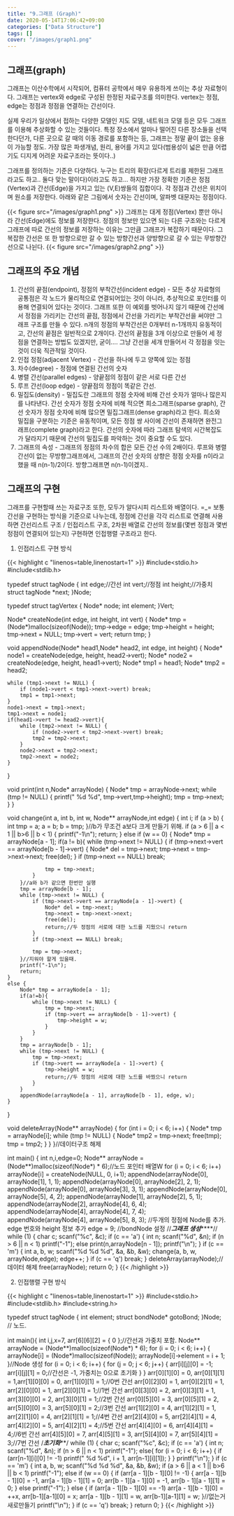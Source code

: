 ```yaml
---
title: "9.그래프 (Graph)"
date: 2020-05-14T17:06:42+09:00
categories: ["Data Structure"]
tags: []
cover: "/images/graph1.png"
---
```


## 그래프(graph)
그래프는 이산수학에서 시작되어, 컴퓨터 공학에서 매우 유용하게 쓰이는 추상 자료형이다. 그래프는 vertex와 edge로 구성된 한정된 자료구조를 의미한다. vertex는 정점, edge는 정점과 정점을 연결하는 간선이다.

실제 우리가 일상에서 접하는 다양한 모델인 지도 모델, 네트워크 모델 등은 모두 그래프를 이용해 추상화할 수 있는 것들이다. 특정 장소에서 얼마나 떨어진 다른 장소들을 선택한다던가, 다른 곳으로 갈 때의 이동 경로를 포함하는 등, 그래프는 정말 끝이 없는 응용이 가능할 정도. 가장 많은 파생개념, 원리, 용어를 가지고 있다(범용성이 넓은 만큼 어렵기도 디지게 어려운 자료구조라는 뜻이다..)

그래프를 정의하는 기준은 다양하다. 누구는 트리의 확장(다르게 트리를 제한된 그래프라고도 하고.. 둘다 맞는 말이다)이라고도 하고... 하지만 가장 정확한 기준은 정점(Vertex)과 간선(Edge)을 가지고 있는 (V,E)쌍들의 집합이다. 각 정점과 간선은 위치이며 원소를 저장한다. 아래와 같은 그림에서 숫자는 간선이며, 알파벳 대문자는 정점이다.

{{< figure src="/images/graph1.png" >}}
그래프는 대게 정점(Vertex) 뿐만 아니라 간선(Edge)에도 정보를 저장한다. 정점의 정보만 있으면 되는 다른 구조와는 다르게 그래프에 따로 간선의 정보를 저장하는 이유는 그만큼 그래프가 복잡하기 때문이다. 그 복잡한 간선은 또 한 방향으로만 갈 수 있는 방향간선과 양방향으로 갈 수 있는 무방향간선으로 나뉜다.
{{< figure src="/images/graph2.png" >}}

## 그래프의 주요 개념
1. 간선의 끝점(endpoint), 정점의 부착간선(incident edge) - 모든 추상 자료형의 공통점은 각 노드가 물리적으로 연결되어있는 것이 아니라, 추상적으로 포인터를 이용해 연결되어 있다는 것이다. 그래프 또한 이 예외를 벗어나지 않기 때문에 간선에서 정점을 가리키는 간선의 끝점, 정점에서 간선을 가리키는 부착간선을 써야만 그래프 구조를 만들 수 있다. n개의 정점의 부착간선은 0개부터 n-1개까지 유동적이고, 간선의 끝점은 일반적으로 2개이다. 간선의 끝점을 3개 이상으로 만들어 세 정점을 연결하는 방법도 있겠지만, 굳이.... 그냥 간선을 세개 만들어서 각 정점을 잇는 것이 더욱 직관적일 것이다.
2. 인접 정점(adjacent Vertex) - 간선을 하나에 두고 양쪽에 있는 정점
3. 차수(degree) - 정점에 연결된 간선의 숫자
4. 병렬 간선(parallel edges) - 양끝점의 정점이 같은 서로 다른 간선
5. 루프 간선(loop edge) - 양끝점의 정점이 똑같은 간선.
6. 밀집도(density) - 밀집도란 그래프의 정점 숫자에 비해 간선 숫자가 얼마나 많은지를 나타낸다. 간선 숫자가 정점 숫자에 비해 적으면 희소그래프(sparse graph), 간선 숫자가 정점 숫자에 비해 많으면 밀집그래프(dense graph)라고 한다. 희소와 밀집을 구분하는 기준은 유동적이며, 모든 정점 쌍 사이에 간선이 존재하면 완전그래프(complete graph)라고 한다. 간선의 숫자에 따라 그래프 탐색의 시간복잡도가 달라지기 때문에 간선의 밀집도를 파악하는 것이 중요할 수도 있다.
7. 그래프의 속성 - 그래프의 정점의 차수의 합은 모든 간선 수의 2배이다. 루프와 병렬 간선이 없는 무방향그래프에서, 그래프의 간선 숫자의 상향은 정점 숫자를 n이라고 했을 때 n(n-1)/2이다. 방향그래프면 n(n-1)이겠지..
​
## 그래프의 구현
그래프를 구현할때 쓰는 자료구조 또한, 모두가 알다시피 리스트와 배열이다. =_= 보통 간선을 구현하는 방식을 기준으로 나누는데, 정점에 간선을 각각 리스트로 연결해 사용하면 간선리스트 구조 / 인접리스트 구조, 2차원 배열로 간선의 정보를(몇번 정점과 몇번 정점이 연결되어 있는지) 구현하면 인접행렬 구조라고 한다.
​
1. 인접리스트 구현 방식

{{< highlight c "linenos=table,linenostart=1" >}}
#include<stdio.h>
#include<stdlib.h>

typedef struct tagNode {
	int edge;//간선
	int vert;//정점
	int height;//가중치
	struct tagNode *next;
}Node;


typedef struct tagVertex {
	Node* node;
	int element;
}Vert;

Node* createNode(int edge, int height, int vert) {
	Node* tmp = (Node*)malloc(sizeof(Node));
	tmp->edge = edge;
	tmp->height = height;
	tmp->next = NULL;
	tmp->vert = vert;
	return tmp;
}

void appendNode(Node* head1,Node* head2, int edge, int height) {
	Node* node1 = createNode(edge, height, head2->vert);
	Node* node2 = createNode(edge, height, head1->vert);
	Node* tmp1 = head1;
	Node* tmp2 = head2;

	while (tmp1->next != NULL) {
		if (node1->vert < tmp1->next->vert) break;
		tmp1 = tmp1->next;
	}
	node1->next = tmp1->next;
	tmp1->next = node1;
	if(head1->vert != head2->vert){
		while (tmp2->next != NULL) {
			if (node2->vert < tmp2->next->vert) break;
			tmp2 = tmp2->next;
		}
		node2->next = tmp2->next;
		tmp2->next = node2;
	}
}

void print(int n,Node* arrayNode) {
	Node* tmp = arrayNode->next;
	while (tmp != NULL) {
		printf(" %d %d", tmp->vert,tmp->height);
		tmp = tmp->next;
	}
}

void change(int a, int b, int w, Node** arrayNode,int edge) {
	int i;
	if (a > b) {
		int tmp = a;
		a = b;
		b = tmp;
	}//b가 무조건 a보다 크게 만들기 위해.
	if (a > 6 || a < 1 || b>6 || b < 1) {
		printf("-1\n");
		return;
	}
	else if (w == 0) {
		Node* tmp = arrayNode[a - 1];
		if(a != b){
			while (tmp->next != NULL) {
				if (tmp->next->vert == arrayNode[b - 1]->vert) {
					Node* del = tmp->next;
					tmp->next = tmp->next->next;
					free(del);
				}
				if (tmp->next == NULL) break;

				tmp = tmp->next;
			}
		}//a와 b가 같으면 한번만 실행
		tmp = arrayNode[b - 1];
		while (tmp->next != NULL) {
			if (tmp->next->vert == arrayNode[a - 1]->vert) {
				Node* del = tmp->next;
				tmp->next = tmp->next->next;
				free(del);
				return;//두 정점의 서로에 대한 노드를 지웠으니 return
			}
			if (tmp->next == NULL) break;

			tmp = tmp->next;
		}//지워야 할게 있을때.
		printf("-1\n");
		return;
	}
	else {
		Node* tmp = arrayNode[a - 1];
		if(a!=b){
			while (tmp->next != NULL) {
				tmp = tmp->next;
				if (tmp->vert == arrayNode[b - 1]->vert) {
					tmp->height = w;
				}
			}
		}
		tmp = arrayNode[b - 1];
		while (tmp->next != NULL) {
			tmp = tmp->next;
			if (tmp->vert == arrayNode[a - 1]->vert) {
				tmp->height = w;
				return;//두 정점의 서로에 대한 노드를 바꿨으니 return
			}
		}
		appendNode(arrayNode[a - 1], arrayNode[b - 1], edge, w);
	}

}


void deleteArray(Node** arrayNode) {
	for (int i = 0; i < 6; i++) {
		Node* tmp = arrayNode[i];
		while (tmp != NULL) {
			Node* tmp2 = tmp->next;
			free(tmp);
			tmp = tmp2;
		}
	}
}//데이터구조 해제

int main() {
	int n,i,edge=0;
	Node** arrayNode = (Node**)malloc(sizeof(Node*) * 6);//노드 포인터 배열W
	for (i = 0; i < 6; i++) arrayNode[i] = createNode(NULL, 0, i+1);
	appendNode(arrayNode[0], arrayNode[1], 1, 1);
	appendNode(arrayNode[0], arrayNode[2], 2, 1);
	appendNode(arrayNode[0], arrayNode[3], 3, 1);
	appendNode(arrayNode[0], arrayNode[5], 4, 2);
	appendNode(arrayNode[1], arrayNode[2], 5, 1);
	appendNode(arrayNode[2], arrayNode[4], 6, 4);
	appendNode(arrayNode[4], arrayNode[4], 7, 4);
	appendNode(arrayNode[4], arrayNode[5], 8, 3);
	//두개의 정점에 Node를 추가. edge 번호와 height 정보 추가
	edge = 9;
	//bondNode 설정
	//*****************그래프 생성*********************//
	while (1) {
		char c;
		scanf("%c", &c);
		if (c == 'a') {
			int n;
			scanf("%d", &n);
			if (n > 6 || n < 1) printf("-1");
			else print(n,arrayNode[n - 1]);
			printf("\n");
		}
		if (c == 'm') {
			int a, b, w;
			scanf("%d %d %d", &a, &b, &w);
			change(a, b, w, arrayNode,edge);
			edge++;
		}
		if (c == 'q') break;
	}
	deleteArray(arrayNode);//데이터 해제
	free(arrayNode);
	return 0;
}
{{< /highlight >}}



2. 인접행렬 구현 방식

{{< highlight c "linenos=table,linenostart=1" >}}
#include<stdio.h>
#include<stdlib.h>
#include<string.h>

typedef struct tagNode {
	int element;
	struct bondNode* gotoBond;
}Node; // 노드.


int main(){
	int i,j,x=7, arr[6][6][2] = { 0 };//간선과 가중치 포함.
	Node** arrayNode = (Node**)malloc(sizeof(Node*) * 6);
	for (i = 0; i < 6; i++) {
		arrayNode[i] = (Node*)malloc(sizeof(Node));
		arrayNode[i]->element = i + 1;
	}//Node 생성
	for (i = 0; i < 6; i++) {
		for (j = 0; j < 6; j++) {
			arr[i][j][0] = -1;
			arr[i][j][1] = 0;//간선은 -1, 가중치는 0으로 초기화
		}
	}
	arr[0][1][0] = 0, arr[0][1][1] = 1,arr[1][0][0] = 0, arr[1][0][1] = 1;//0번 간선
	arr[0][2][0] = 1, arr[0][2][1] = 1, arr[2][0][0] = 1, arr[2][0][1] = 1;//1번 간선
	arr[0][3][0] = 2, arr[0][3][1] = 1, arr[3][0][0] = 2, arr[3][0][1] = 1;//2번 간선
	arr[0][5][0] = 3, arr[0][5][1] = 2, arr[5][0][0] = 3, arr[5][0][1] = 2;//3번 간선
	arr[1][2][0] = 4, arr[1][2][1] = 1, arr[2][1][0] = 4, arr[2][1][1] = 1;//4번 간선
	arr[2][4][0] = 5, arr[2][4][1] = 4, arr[4][2][0] = 5, arr[4][2][1] = 4;//5번 간선
	arr[4][4][0] = 6, arr[4][4][1] = 4;//6번 간선
	arr[4][5][0] = 7, arr[4][5][1] = 3, arr[5][4][0] = 7, arr[5][4][1] = 3;//7번 간선
	/*********************초기화***********************/
	while (1) {
	char c;
	scanf("%c", &c);
	if (c == 'a') {
		int n;
		scanf("%d", &n);
		if (n > 6 || n < 1) printf("-1");
		else{
			for (i = 0; i < 6; i++) {
				if (arr[n-1][i][0] != -1) printf(" %d %d", i + 1, arr[n-1][i][1]);
			}
		}
		printf("\n");
	}
	if (c == 'm') {
		int a, b, w;
		scanf("%d %d %d", &a, &b, &w);
		if (a > 6 || a < 1 || b>6 || b < 1) printf("-1");
		else if (w == 0) {
			if (arr[a - 1][b - 1][0] != -1) {
				arr[a - 1][b - 1][0] = -1, arr[a - 1][b - 1][1] = 0;
				arr[b - 1][a - 1][0] = -1, arr[b - 1][a - 1][1] = 0;
			}
			else printf("-1");
		}
		else {
			if (arr[a - 1][b - 1][0] == -1) arr[a - 1][b - 1][0] = ++x, arr[b-1][a-1][0] = x;
			arr[a - 1][b - 1][1] = w, arr[b-1][a-1][1] = w;
		}//없는거새로만들기
		printf("\n");
	}
	if (c == 'q') break;
	}
	return 0;
}
{{< /highlight >}}
